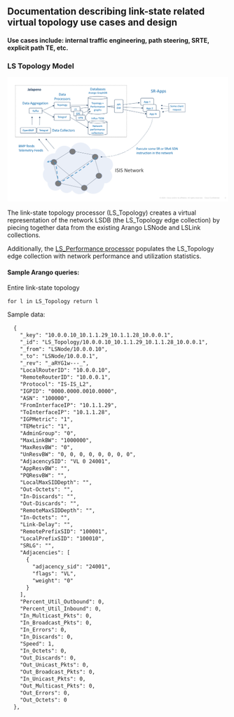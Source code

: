 ## Documentation describing link-state related virtual topology use cases and design
#### Use cases include: internal traffic engineering, path steering, SRTE, explicit path TE, etc.

### LS Topology Model 
![ls topology](ls_topology.png)

The link-state topology processor (LS_Topology) creates a virtual representation of the network LSDB (the LS_Topology edge collection) by piecing together data from the existing Arango LSNode and LSLink collections.

Additionally, the [LS_Performance processor](ls_performance_processor.md) populates the LS_Topology edge collection with network performance and utilization statistics.

#### Sample Arango queries:

Entire link-state topology
```
for l in LS_Topology return l
```
Sample data:
```
  {
    "_key": "10.0.0.10_10.1.1.29_10.1.1.28_10.0.0.1",
    "_id": "LS_Topology/10.0.0.10_10.1.1.29_10.1.1.28_10.0.0.1",
    "_from": "LSNode/10.0.0.10",
    "_to": "LSNode/10.0.0.1",
    "_rev": "_aRYG1w---_",
    "LocalRouterID": "10.0.0.10",
    "RemoteRouterID": "10.0.0.1",
    "Protocol": "IS-IS_L2",
    "IGPID": "0000.0000.0010.0000",
    "ASN": "100000",
    "FromInterfaceIP": "10.1.1.29",
    "ToInterfaceIP": "10.1.1.28",
    "IGPMetric": "1",
    "TEMetric": "1",
    "AdminGroup": "0",
    "MaxLinkBW": "1000000",
    "MaxResvBW": "0",
    "UnResvBW": "0, 0, 0, 0, 0, 0, 0, 0",
    "AdjacencySID": "VL 0 24001",
    "AppResvBW": "",
    "PQResvBW": "",
    "LocalMaxSIDDepth": "",
    "Out-Octets": "",
    "In-Discards": "",
    "Out-Discards": "",
    "RemoteMaxSIDDepth": "",
    "In-Octets": "",
    "Link-Delay": "",
    "RemotePrefixSID": "100001",
    "LocalPrefixSID": "100010",
    "SRLG": "",
    "Adjacencies": [
      {
        "adjacency_sid": "24001",
        "flags": "VL",
        "weight": "0"
      }
    ],
    "Percent_Util_Outbound": 0,
    "Percent_Util_Inbound": 0,
    "In_Multicast_Pkts": 0,
    "In_Broadcast_Pkts": 0,
    "In_Errors": 0,
    "In_Discards": 0,
    "Speed": 1,
    "In_Octets": 0,
    "Out_Discards": 0,
    "Out_Unicast_Pkts": 0,
    "Out_Broadcast_Pkts": 0,
    "In_Unicast_Pkts": 0,
    "Out_Multicast_Pkts": 0,
    "Out_Errors": 0,
    "Out_Octets": 0
  },
  ```
  

